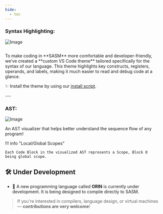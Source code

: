 ```yaml
---
hide:
  - toc
---
```


### **Syntax Highlighting:**

![Image](../assets/vs_theme.png)

```title="INFO"
```
<div class="result" markdown>
To make coding in **SASM** more comfortable and developer-friendly, 
we’ve created a **custom VS Code theme** tailored specifically for 
the syntax of our language. This theme highlights key constructs, 
registers, operands, and labels, making it much easier to 
read and debug code at a glance.

✨ Install the theme by using our [install script](../Getting-Started#HIGHLIGHT-ON-LINUX).
</div>
---

### **AST:**

![Image](../assets/AST_Examples/helloWorld.png)

An AST visualizer that helps better understand the sequence flow
of any program!

!!! info "Local/Global Scopes"

    Each Code Block in the visualized AST represents a Scope, Block 0 being global scope.

## 🛠 Under Development

- 🔧 A new programming language called **ORIN** is currently under development. It is being designed to compile directly to SASM.

> If you're interested in compilers, language design, or virtual machines — **contributions are very welcome**!
